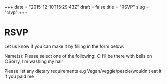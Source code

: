 +++
date = "2015-12-10T15:29:43Z"
draft = false
title = "RSVP"
slug = "rsvp"
+++

RSVP
===============

Let us know if  you can make it by filling in the form below:

Name(s):  Please select one of  the following:  ○ I‘ll be there with bells on ○Sorry, I’m washing my hair

Please list any dietary requirements e.g Vegan/veggie/pescie/wouldn’t eat it if you paid me